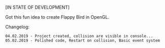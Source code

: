 [IN STATE OF DEVELOPMENT]

Got this fun idea to create Flappy Bird in OpenGL.

Changelog:
	
	04.02.2019 - Project created, collision are visible in console...
	05.02.2019 - Polished code, Restart on collision, Basic event system
